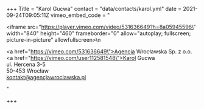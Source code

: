 +++
Title = "Karol Gucwa"
contact = "data/contacts/karol.yml"
date = 2021-09-24T09:05:11Z
vimeo_embed_code = "<div><iframe src=\"https://player.vimeo.com/video/531636649?h=8a05945596\" width=\"840\" height=\"460\" frameborder=\"0\" allow=\"autoplay; fullscreen; picture-in-picture\" allowfullscreen></iframe>\n</div><div><p><a href=\"https://vimeo.com/531636649\">Agencja Wrocławska Sp. z o.o.</a></br> <a href=\"https://vimeo.com/user112581548\">Karol Gucwa</a> </br>ul. Hercena 3-5</br>50-453 Wrocław</br>kontakt@agencjawroclawska.pl</p></div>"

+++
